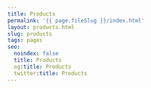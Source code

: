 ```yaml
---
title: Products
permalink: '{{ page.fileSlug }}/index.html'
layout: products.html
slug: products
tags: pages
seo:
  noindex: false
  title: Products
  og:title: Products
  twitter:title: Products
---
```




